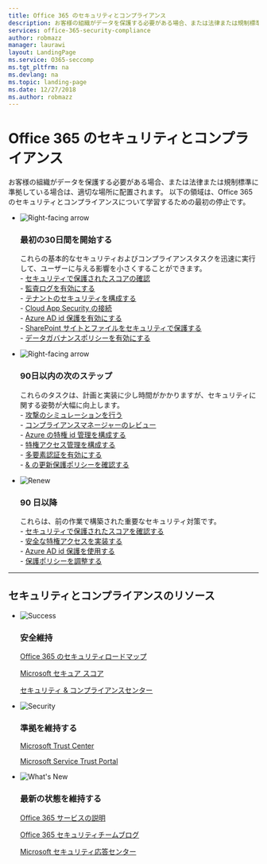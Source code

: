 ```yaml
---
title: Office 365 のセキュリティとコンプライアンス
description: お客様の組織がデータを保護する必要がある場合、または法律または規制標準に準拠している場合は、適切な場所に配置されます。 Office 365 のセキュリティとコンプライアンスの詳細については、こちらを参照してください。
services: office-365-security-compliance
author: robmazz
manager: laurawi
layout: LandingPage
ms.service: O365-seccomp
ms.tgt_pltfrm: na
ms.devlang: na
ms.topic: landing-page
ms.date: 12/27/2018
ms.author: robmazz
---
```

# <a name="office-365-security-and-compliance"></a>Office 365 のセキュリティとコンプライアンス

お客様の組織がデータを保護する必要がある場合、または法律または規制標準に準拠している場合は、適切な場所に配置されます。 以下の領域は、Office 365 のセキュリティとコンプライアンスについて学習するための最初の停止です。

<ul class="cardsF panelContent">
    <li>
        <div class="cardSize">
            <div class="cardPadding">
                <div class="card">
                    <div class="cardImageOuter">
                        <div class="cardImage">
                            <img src="https://docs.microsoft.com/office/media/icons/caret-right-blue.svg" alt="Right-facing arrow" />
                        </div>
                    </div>
                    <div class="cardText">
                        <h3>最初の30日間を開始する</h3>
                <p>これらの基本的なセキュリティおよびコンプライアンスタスクを迅速に実行して、ユーザーに与える影響を小さくすることができます。 <br> - <a href="office-365-secure-score.md" target="_blank">セキュリティで保護されたスコアの確認</a> <br> - <a href="search-the-audit-log-in-security-and-compliance.md">監査ログを有効にする</a> <br> - <a href="tenant-wide-setup-for-increased-security.md">テナントのセキュリティを構成する</a> <br> - <a href="https://docs.microsoft.com/cloud-app-security/connect-office-365-to-microsoft-cloud-app-security">Cloud App Security の接続</a> <br> - <a href="https://docs.microsoft.com/azure/active-directory/active-directory-identityprotection-enable">Azure AD id 保護を有効にする</a> <br> - <a href="https://docs.microsoft.com/office365/enterprise/secure-sharepoint-online-sites-and-files">SharePoint サイトとファイルをセキュリティで保護する</a> <br> - <a href="configure-supervision-policies.md">データガバナンスポリシーを有効にする</a> </p>
                    </div>
                </div>
            </div>
        </div>
    </li>
    <li>
        <div class="cardSize">
            <div class="cardPadding">
                <div class="card">
                    <div class="cardImageOuter">
                        <div class="cardImage">
                            <img src="https://docs.microsoft.com/office/media/icons/caret-right-blue.svg" alt="Right-facing arrow" />
                        </div>
                    </div>
                    <div class="cardText">
                        <h3>90日以内の次のステップ</h3>
                        <p>これらのタスクは、計画と実装に少し時間がかかりますが、セキュリティに関する姿勢が大幅に向上します。 <br> - <a href="attack-simulator.md">攻撃のシミュレーションを行う</a> <br> - <a href="meet-data-protection-and-regulatory-reqs-using-microsoft-cloud.md">コンプライアンスマネージャーのレビュー</a> <br> - <a href="https://docs.microsoft.com/azure/active-directory/privileged-identity-management/pim-configure">Azure の特権 id 管理を構成する</a> <br> - <a href="privileged-access-management-configuration.md">特権アクセス管理を構成する</a>  <br> - <a href="https://docs.microsoft.com/azure/active-directory/authentication/concept-mfa-howitworks">多要素認証を有効にする</a> <br> - <a href="protect-against-threats.md">& の更新保護ポリシーを確認する</a> </p>
                    </div>
                </div>
            </div>
        </div>
    </li>
    <li>
        <div class="cardSize">
            <div class="cardPadding">
                <div class="card">
                    <div class="cardImageOuter">
                        <div class="cardImage">
                            <img src="https://docs.microsoft.com/office/media/icons/renew.svg" alt="Renew" />
                        </div>
                    </div>
                    <div class="cardText">
                        <h3>90 日以降</h3>
                        <p>これらは、前の作業で構築された重要なセキュリティ対策です。<br>
                        - <a href="office-365-secure-score.md" target="_blank">セキュリティで保護されたスコアを確認する</a><br>
                        - <a href="https://docs.microsoft.com/windows-server/identity/securing-privileged-access/securing-privileged-access">安全な特権アクセスを実装する</a><br>
                        - <a href="https://docs.microsoft.com/azure/active-directory/active-directory-identityprotection">Azure AD id 保護を使用する</a><br>
                        - <a href="protect-against-threats.md">保護ポリシーを調整する</a><br></p>
                    </div>
                </div>
            </div>
        </div>
    </li>
</ul>

<hr>
<h2>セキュリティとコンプライアンスのリソース</h2>

<ul class="panelContent cardsF">
    <li>
        <div class="cardSize">
            <div class="cardPadding">
                <div class="card">
                    <div class="cardImageOuter">
                        <div class="cardImage">
                            <img src="https://docs.microsoft.com/office/media/icons/success-blue.svg" alt="Success" data-linktype="external">
                        </div>
                    </div>
                    <div class="cardText">
                        <h3>安全維持</h3>
                        <p><a href="security-roadmap.md">Office 365 のセキュリティロードマップ</a></p>
                        <p><a href="office-365-secure-score.md" target="_blank">Microsoft セキュア スコア</a></p>
                        <p><a href="https://protection.office.com" target="_blank">セキュリティ & コンプライアンスセンター</a></p>
                    </div>
                </div>
            </div>
        </div>
    </li>
    <li>
        <div class="cardSize">
            <div class="cardPadding">
                <div class="card">
                    <div class="cardImageOuter">
                        <div class="cardImage">
                            <img src="https://docs.microsoft.com/office/media/icons/security-blue.svg" alt="Security" data-linktype="external">
                        </div>
                    </div>
                    <div class="cardText">
                        <h3>準拠を維持する</h3>
                        <p><a href="https://www.microsoft.com/trustcenter" target="_blank">Microsoft Trust Center</a></p>
                        <p><a href="https://servicetrust.microsoft.com" target="_blank">Microsoft Service Trust Portal</a></p>
                    </div>
                </div>
            </div>
        </div>
    </li>
    <li>
        <div class="cardSize">
            <div class="cardPadding">
                <div class="card">
                    <div class="cardImageOuter">
                        <div class="cardImage">
                            <img src="https://docs.microsoft.com/office/media/icons/whats-new-megaphone-blue.svg" alt="What's New" data-linktype="external">
                        </div>
                    </div>
                    <div class="cardText">
                        <h3>最新の状態を維持する</h3>
                        <p><a href="https://docs.microsoft.com/office365/servicedescriptions/office-365-service-descriptions-technet-library" target="_blank">Office 365 サービスの説明</a></p>
                        <p><a href="https://blogs.technet.microsoft.com/office365security" target="_blank">Office 365 セキュリティチームブログ</a></p>
                        <p><a href="https://www.microsoft.com/msrc" target="_blank">Microsoft セキュリティ応答センター</a></p>
                    </div>
                </div>
            </div>
        </div>
    </li>
</ul>